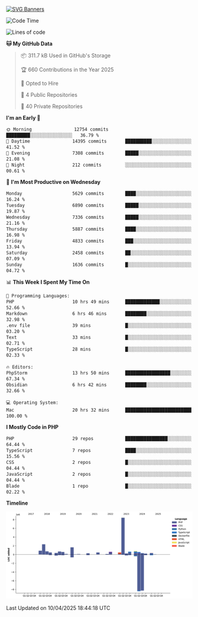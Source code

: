 [![SVG Banners](https://svg-banners.vercel.app/api?type=glitch&text1=Gere_Lajos%F0%9F%92%BB&width=800&height=400)](https://github.com/Akshay090/svg-banners)

<!--START_SECTION:waka-->
![Code Time](http://img.shields.io/badge/Code%20Time-2%2C359%20hrs%2028%20mins-blue)

![Lines of code](https://img.shields.io/badge/From%20Hello%20World%20I%27ve%20Written-20.8%20million%20lines%20of%20code-blue)

**🐱 My GitHub Data** 

> 📦 311.7 kB Used in GitHub's Storage 
 > 
> 🏆 660 Contributions in the Year 2025
 > 
> 💼 Opted to Hire
 > 
> 📜 4 Public Repositories 
 > 
> 🔑 40 Private Repositories 
 > 
**I'm an Early 🐤** 

```text
🌞 Morning                12754 commits       █████████░░░░░░░░░░░░░░░░   36.79 % 
🌆 Daytime                14395 commits       ██████████░░░░░░░░░░░░░░░   41.52 % 
🌃 Evening                7308 commits        █████░░░░░░░░░░░░░░░░░░░░   21.08 % 
🌙 Night                  212 commits         ░░░░░░░░░░░░░░░░░░░░░░░░░   00.61 % 
```
📅 **I'm Most Productive on Wednesday** 

```text
Monday                   5629 commits        ████░░░░░░░░░░░░░░░░░░░░░   16.24 % 
Tuesday                  6890 commits        █████░░░░░░░░░░░░░░░░░░░░   19.87 % 
Wednesday                7336 commits        █████░░░░░░░░░░░░░░░░░░░░   21.16 % 
Thursday                 5887 commits        ████░░░░░░░░░░░░░░░░░░░░░   16.98 % 
Friday                   4833 commits        ███░░░░░░░░░░░░░░░░░░░░░░   13.94 % 
Saturday                 2458 commits        ██░░░░░░░░░░░░░░░░░░░░░░░   07.09 % 
Sunday                   1636 commits        █░░░░░░░░░░░░░░░░░░░░░░░░   04.72 % 
```


📊 **This Week I Spent My Time On** 

```text
💬 Programming Languages: 
PHP                      10 hrs 49 mins      █████████████░░░░░░░░░░░░   52.66 % 
Markdown                 6 hrs 46 mins       ████████░░░░░░░░░░░░░░░░░   32.98 % 
.env file                39 mins             █░░░░░░░░░░░░░░░░░░░░░░░░   03.20 % 
Text                     33 mins             █░░░░░░░░░░░░░░░░░░░░░░░░   02.71 % 
TypeScript               28 mins             █░░░░░░░░░░░░░░░░░░░░░░░░   02.33 % 

🔥 Editors: 
PhpStorm                 13 hrs 50 mins      █████████████████░░░░░░░░   67.34 % 
Obsidian                 6 hrs 42 mins       ████████░░░░░░░░░░░░░░░░░   32.66 % 

💻 Operating System: 
Mac                      20 hrs 32 mins      █████████████████████████   100.00 % 
```

**I Mostly Code in PHP** 

```text
PHP                      29 repos            ████████████████░░░░░░░░░   64.44 % 
TypeScript               7 repos             ████░░░░░░░░░░░░░░░░░░░░░   15.56 % 
CSS                      2 repos             █░░░░░░░░░░░░░░░░░░░░░░░░   04.44 % 
JavaScript               2 repos             █░░░░░░░░░░░░░░░░░░░░░░░░   04.44 % 
Blade                    1 repo              █░░░░░░░░░░░░░░░░░░░░░░░░   02.22 % 
```



**Timeline**

![Lines of Code chart](https://raw.githubusercontent.com/gere-lajos/gere-lajos/main/assets/bar_graph.png)


 Last Updated on 10/04/2025 18:44:18 UTC
<!--END_SECTION:waka-->
